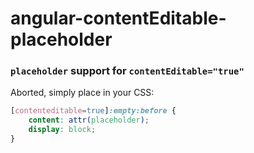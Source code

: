 # angular-contentEditable-placeholder
### `placeholder` support for `contentEditable="true"`

Aborted, simply place in your CSS:
```css
[contenteditable=true]:empty:before {
    content: attr(placeholder);
    display: block;
}
```
